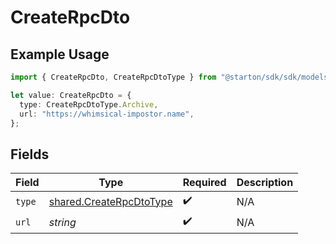 # CreateRpcDto

## Example Usage

```typescript
import { CreateRpcDto, CreateRpcDtoType } from "@starton/sdk/sdk/models/shared";

let value: CreateRpcDto = {
  type: CreateRpcDtoType.Archive,
  url: "https://whimsical-impostor.name",
};
```

## Fields

| Field                                                                     | Type                                                                      | Required                                                                  | Description                                                               |
| ------------------------------------------------------------------------- | ------------------------------------------------------------------------- | ------------------------------------------------------------------------- | ------------------------------------------------------------------------- |
| `type`                                                                    | [shared.CreateRpcDtoType](../../../sdk/models/shared/createrpcdtotype.md) | :heavy_check_mark:                                                        | N/A                                                                       |
| `url`                                                                     | *string*                                                                  | :heavy_check_mark:                                                        | N/A                                                                       |
